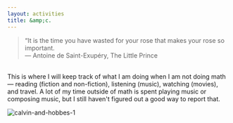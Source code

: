 ```yaml
---
layout: activities
title: &amp;c.
---
```

> “It is the time you have wasted for your rose that makes your rose so important. <br>
&mdash; Antoine de Saint-Exupéry, The Little Prince

<br>
This is where I will keep track of what I am doing when I am not doing math &mdash; reading (fiction and non-fiction), listening (music), watching (movies), and travel. A lot of my time outside of math is spent playing music or composing music, but I still haven't figured out a good way to report that.

![calvin-and-hobbes-1](images/ch0.png)
